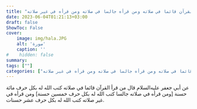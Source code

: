 ```yaml
---
title: "ثواب من قرأ القرآن قائما في صلاته ومن قرأه جالسا في صلاته ومن قرأه في غير صلاته"
date: 2023-06-04T01:21:13+03:00
draft: false
ShowToc: False
cover:
    image: img/hala.JPG
    alt: 'صورة'
    caption: ''
#    hidden: false
summary: 
tags: [""]
categories: ["ثواب من قرأ القرآن قائما في صلاته ومن قرأه جالسا في صلاته ومن قرأه في غير صلاته"]
---
```

عن أبي جعفر عليه‌السلام قال من قرأ القرآن قائما في صلاته كتب الله له بكل
حرف مائة حسنة [ومن قرأه في صلاته جالسا كتب الله له بكل حرف
خمسين حسنة] ومن قرأه في غير صلاته كتب الله له بكل حرف عشر
حسنات.

